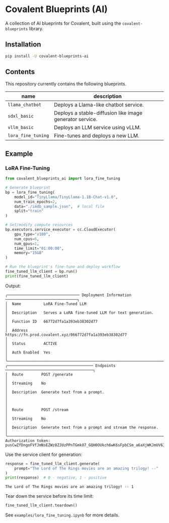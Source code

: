 # Covalent Blueprints (AI)

A collection of AI blueprints for Covalent, built using the `covalent-blueprints` library.

## Installation

```bash
pip install -U covalent-blueprints-ai
```

## Contents

This repository currently contains the following blueprints.

| name | description |
|----------|----------|
| `llama_chatbot` | Deploys a Llama-like chatbot service. |
| `sdxl_basic` | Deploys a stable-diffusion like image generator service. |
| `vllm_basic` | Deploys an LLM service using vLLM. |
| `lora_fine_tuning` | Fine-tunes and deploys a new LLM. |

## Example

### LoRA Fine-Tuning

```python
from covalent_blueprints_ai import lora_fine_tuning

# Generate blueprint
bp = lora_fine_tuning(
    model_id="TinyLlama/TinyLlama-1.1B-Chat-v1.0",
    num_train_epochs=2,
    data="./imdb_sample.json",  # local file
    split="train"
)

# Set/modify compute resources
bp.executors.service_executor = cc.CloudExecutor(
    gpu_type="v100",
    num_cpus=6,
    num_gpus=1,
    time_limit="01:00:00",
    memory="15GB"
)

# Run the blueprint's fine-tune and deploy workflow
fine_tuned_llm_client = bp.run()
print(fine_tuned_llm_client)
```

Output:
```
╭──────────────────────────────── Deployment Information ────────────────────────────────╮
│  Name          LoRA Fine-Tuned LLM                                                     │
│  Description   Serves a LoRA fine-tuned LLM for text generation.                       │
│  Function ID   66772d7fa1a393eb38302d77                                                │
│  Address       https://fn.prod.covalent.xyz/066772d7fa1a393eb38302d77                  │
│  Status        ACTIVE                                                                  │
│  Auth Enabled  Yes                                                                     │
╰────────────────────────────────────────────────────────────────────────────────────────╯
╭────────────────────────────────────── Endpoints ───────────────────────────────────────╮
│  Route        POST /generate                                                           │
│  Streaming    No                                                                       │
│  Description  Generate text from a prompt.                                             │
│                                                                                        │
│  Route        POST /stream                                                             │
│  Streaming    No                                                                       │
│  Description  Generate text from a prompt and stream the response.                     │
╰────────────────────────────────────────────────────────────────────────────────────────╯
Authorization token:
pusCwZfDngoFVfJmNsEZWz8ZJUzPPnTGmkO7_GQH0OUkch6wK6sFpbCSm_a6aXjWKJmUV6ICXMCkbwYF_qMRYQ
```

Use the service client for generation:

```python
response = fine_tuned_llm_client.generate(
    prompt="The Lord of The Rings movies are an amazing trilogy! --"
)
print(response)  # 0 - negative, 1 - positive
```
```
The Lord of The Rings movies are an amazing trilogy! -- 1
```

Tear down the service before its time limit:

```python
fine_tuned_llm_client.teardown()
```

See `examples/lora_fine_tuning.ipynb` for more details.